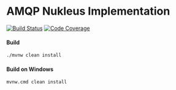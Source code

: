 # AMQP Nukleus Implementation

[![Build Status][build-status-image]][build-status]
[![Code Coverage][code-coverage-image]][code-coverage]

#### Build
```bash
./mvnw clean install
```
#### Build on Windows
```bash
mvnw.cmd clean install
```

[build-status-image]: https://travis-ci.org/reaktivity/nukleus-amqp.java.svg?branch=develop
[build-status]: https://travis-ci.org/reaktivity/nukleus-amqp.java
[code-coverage-image]: https://codecov.io/gh/reaktivity/nukleus-amqp.java/branch/develop/graph/badge.svg
[code-coverage]: https://codecov.io/gh/reaktivity/nukleus-amqp.java
